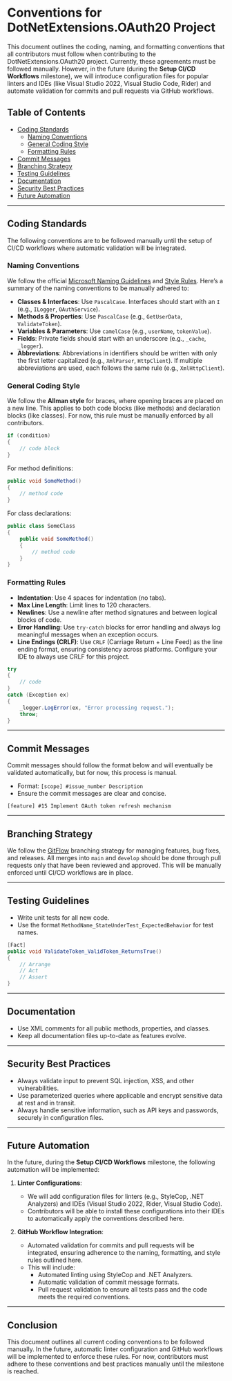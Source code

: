 # Conventions for DotNetExtensions.OAuth20 Project

This document outlines the coding, naming, and formatting conventions that all contributors must follow when contributing to the DotNetExtensions.OAuth20 project. Currently, these agreements must be followed manually. However, in the future (during the **Setup CI/CD Workflows** milestone), we will introduce configuration files for popular linters and IDEs (like Visual Studio 2022, Visual Studio Code, Rider) and automate validation for commits and pull requests via GitHub workflows.

## Table of Contents
- [Coding Standards](#coding-standards)
  - [Naming Conventions](#naming-conventions)
  - [General Coding Style](#general-coding-style)
  - [Formatting Rules](#formatting-rules)
- [Commit Messages](#commit-messages)
- [Branching Strategy](#branching-strategy)
- [Testing Guidelines](#testing-guidelines)
- [Documentation](#documentation)
- [Security Best Practices](#security-best-practices)
- [Future Automation](#future-automation)

---

## Coding Standards

The following conventions are to be followed manually until the setup of CI/CD workflows where automatic validation will be integrated.

### Naming Conventions

We follow the official [Microsoft Naming Guidelines](https://learn.microsoft.com/en-us/dotnet/standard/design-guidelines/general-naming-conventions) and [Style Rules](https://learn.microsoft.com/en-us/dotnet/fundamentals/code-analysis/style-rules/naming-rules). Here’s a summary of the naming conventions to be manually adhered to:

- **Classes & Interfaces**: Use `PascalCase`. Interfaces should start with an `I` (e.g., `ILogger`, `OAuthService`).
- **Methods & Properties**: Use `PascalCase` (e.g., `GetUserData`, `ValidateToken`).
- **Variables & Parameters**: Use `camelCase` (e.g., `userName`, `tokenValue`).
- **Fields**: Private fields should start with an underscore (e.g., `_cache`, `_logger`).
- **Abbreviations**: Abbreviations in identifiers should be written with only the first letter capitalized (e.g., `XmlParser`, `HttpClient`). If multiple abbreviations are used, each follows the same rule (e.g., `XmlHttpClient`).

### General Coding Style

We follow the **Allman style** for braces, where opening braces are placed on a new line. This applies to both code blocks (like methods) and declaration blocks (like classes). For now, this rule must be manually enforced by all contributors.

```csharp
if (condition) 
{
    // code block
}
```

For method definitions:

```csharp
public void SomeMethod()
{
    // method code
}
```

For class declarations:

```csharp
public class SomeClass
{
    public void SomeMethod()
    {
        // method code
    }
}
```

### Formatting Rules

- **Indentation**: Use 4 spaces for indentation (no tabs).
- **Max Line Length**: Limit lines to 120 characters.
- **Newlines**: Use a newline after method signatures and between logical blocks of code.
- **Error Handling**: Use `try-catch` blocks for error handling and always log meaningful messages when an exception occurs.
- **Line Endings (CRLF)**: Use `CRLF` (Carriage Return + Line Feed) as the line ending format, ensuring consistency across platforms. Configure your IDE to always use CRLF for this project.

```csharp
try 
{
    // code
} 
catch (Exception ex) 
{
    _logger.LogError(ex, "Error processing request.");
    throw;
}
```

---

## Commit Messages

Commit messages should follow the format below and will eventually be validated automatically, but for now, this process is manual.

- Format: `[scope] #issue_number Description`
- Ensure the commit messages are clear and concise.

```plaintext
[feature] #15 Implement OAuth token refresh mechanism
```

---

## Branching Strategy

We follow the [GitFlow](./GITFLOW.md) branching strategy for managing features, bug fixes, and releases. All merges into `main` and `develop` should be done through pull requests only that have been reviewed and approved. This will be manually enforced until CI/CD workflows are in place.

---

## Testing Guidelines

- Write unit tests for all new code.
- Use the format `MethodName_StateUnderTest_ExpectedBehavior` for test names.

```csharp
[Fact]
public void ValidateToken_ValidToken_ReturnsTrue()
{
    // Arrange
    // Act
    // Assert
}
```

---

## Documentation

- Use XML comments for all public methods, properties, and classes.
- Keep all documentation files up-to-date as features evolve.

---

## Security Best Practices

- Always validate input to prevent SQL injection, XSS, and other vulnerabilities.
- Use parameterized queries where applicable and encrypt sensitive data at rest and in transit.
- Always handle sensitive information, such as API keys and passwords, securely in configuration files.

---

## Future Automation

In the future, during the **Setup CI/CD Workflows** milestone, the following automation will be implemented:

1. **Linter Configurations**: 
    - We will add configuration files for linters (e.g., StyleCop, .NET Analyzers) and IDEs (Visual Studio 2022, Rider, Visual Studio Code).
    - Contributors will be able to install these configurations into their IDEs to automatically apply the conventions described here.

2. **GitHub Workflow Integration**:
    - Automated validation for commits and pull requests will be integrated, ensuring adherence to the naming, formatting, and style rules outlined here.
    - This will include:
        - Automated linting using StyleCop and .NET Analyzers.
        - Automatic validation of commit message formats.
        - Pull request validation to ensure all tests pass and the code meets the required conventions.

---

## Conclusion

This document outlines all current coding conventions to be followed manually. In the future, automatic linter configuration and GitHub workflows will be implemented to enforce these rules. For now, contributors must adhere to these conventions and best practices manually until the milestone is reached.
